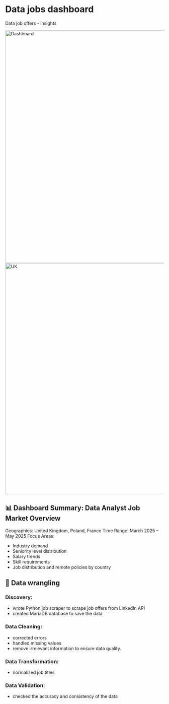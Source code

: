 # Data jobs dashboard
Data job offers - insights

<img width="739" alt="Dashboard" src="https://github.com/user-attachments/assets/c766dd98-0f11-4bf3-ad4b-ed305e866375" />


<img width="734" alt="UK" src="https://github.com/user-attachments/assets/5718312b-455c-48d5-ad6a-fe1556738934" />


## 📊 Dashboard Summary: Data Analyst Job Market Overview
Geographies: United Kingdom, Poland, France
Time Range: March 2025 – May 2025
Focus Areas:
- Industry demand
- Seniority level distribution
- Salary trends
- Skill requirements
- Job distribution and remote policies by country

## 📌 Data wrangling

### Discovery: 
- wrote Python job scraper to scrape job offers from LinkedIn API
- created MariaDB database to save the data
### Data Cleaning: 
- corrected errors
- handled missing values
- remove irrelevant information to ensure data quality.
### Data Transformation:
- normalized job titles
### Data Validation:
- checked the accuracy and consistency of the data
